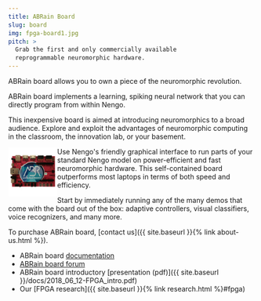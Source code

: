 ```yaml
---
title: ABRain Board
slug: board
img: fpga-board1.jpg
pitch: >
  Grab the first and only commercially available
  reprogrammable neuromorphic hardware.
---
```


ABRain board allows you to own
a piece of the neuromorphic revolution.

ABRain board implements a learning, spiking neural network
that you can directly program from within Nengo.

This inexpensive board is aimed at introducing neuromorphics to a broad audience.
Explore and exploit the advantages of neuromorphic computing
in the classroom, the innovation lab, or your basement.

<img src="/img/fpga-board2.jpg" align="left" width="100">
Use Nengo's friendly graphical interface
to run parts of your standard Nengo model
on power-efficient and fast neuromorphic hardware.
This self-contained board outperforms
most laptops in terms of both speed and efficiency.

Start by immediately running
any of the many demos that come with the board out of the box:
adaptive controllers, visual classifiers,
voice recognizers, and many more.

To purchase ABRain board,
[contact us]({{ site.baseurl }}{% link about-us.html %}).

<!-- TODO: link to store -->

- ABRain board [documentation](https://www.nengo.ai/nengo-fpga)
- [ABRain board forum](http://forum.nengo.ai)
- ABRain board introductory
  [presentation (pdf)]({{ site.baseurl }}/docs/2018_06_12-FPGA_intro.pdf)
- Our [FPGA research]({{ site.baseurl }}{% link research.html %}#fpga)

